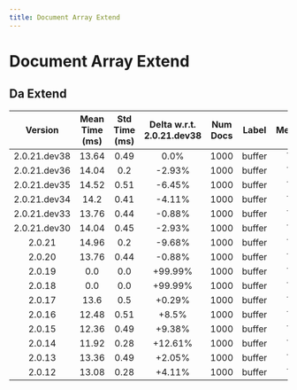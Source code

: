```yaml
---
title: Document Array Extend
---
```

# Document Array Extend

## Da Extend

| Version | Mean Time (ms) | Std Time (ms) | Delta w.r.t. 2.0.21.dev38 | Num Docs | Label | Memmap | Iterations |
| :---: | :---: | :---: | :---: | :---: | :---: | :---: | :---: |
| 2.0.21.dev38 | 13.64 | 0.49 | 0.0% | 1000 | buffer | True | 25 |
| 2.0.21.dev36 | 14.04 | 0.2 | -2.93% | 1000 | buffer | True | 25 |
| 2.0.21.dev35 | 14.52 | 0.51 | -6.45% | 1000 | buffer | True | 25 |
| 2.0.21.dev34 | 14.2 | 0.41 | -4.11% | 1000 | buffer | True | 25 |
| 2.0.21.dev33 | 13.76 | 0.44 | -0.88% | 1000 | buffer | True | 25 |
| 2.0.21.dev30 | 14.04 | 0.45 | -2.93% | 1000 | buffer | True | 25 |
| 2.0.21 | 14.96 | 0.2 | -9.68% | 1000 | buffer | True | 25 |
| 2.0.20 | 13.76 | 0.44 | -0.88% | 1000 | buffer | True | 25 |
| 2.0.19 | 0.0 | 0.0 | +99.99% | 1000 | buffer | True | 25 |
| 2.0.18 | 0.0 | 0.0 | +99.99% | 1000 | buffer | True | 25 |
| 2.0.17 | 13.6 | 0.5 | +0.29% | 1000 | buffer | True | 25 |
| 2.0.16 | 12.48 | 0.51 | +8.5% | 1000 | buffer | True | 25 |
| 2.0.15 | 12.36 | 0.49 | +9.38% | 1000 | buffer | True | 25 |
| 2.0.14 | 11.92 | 0.28 | +12.61% | 1000 | buffer | True | 25 |
| 2.0.13 | 13.36 | 0.49 | +2.05% | 1000 | buffer | True | 25 |
| 2.0.12 | 13.08 | 0.28 | +4.11% | 1000 | buffer | True | 25 |
